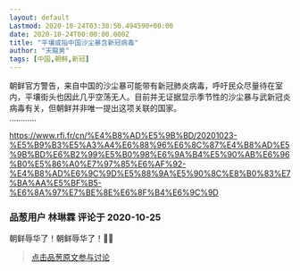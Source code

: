 ```yaml
---
layout: default
Lastmod: 2020-10-24T03:38:50.494590+00:00
date: 2020-10-24T00:00:00.000Z
title: "平壤或指中国沙尘暴含新冠病毒"
author: "天龍男"
tags: [中国,朝鲜,新冠]
---
```


朝鲜官方警告，来自中国的沙尘暴可能带有新冠肺炎病毒，呼吁民众尽量待在室内，平壤街头也因此几乎空荡无人。目前并无证据显示季节性的沙尘暴与武新冠炎病毒有关，但朝鲜并非唯一提出这项关联的国家。  
…………  
  
  
  
https://www.rfi.fr/cn/%E4%B8%AD%E5%9B%BD/20201023-%E5%B9%B3%E5%A3%A4%E6%88%96%E6%8C%87%E4%B8%AD%E5%9B%BD%E6%B2%99%E5%B0%98%E6%9A%B4%E5%90%AB%E6%96%B0%E5%86%A0%E7%97%85%E6%AF%92-%E4%B8%AD%E6%9C%9D%E5%88%9A%E5%90%8C%E8%B0%83%E7%BA%AA%E5%BF%B5-%E6%8A%97%E7%BE%8E%E6%8F%B4%E6%9C%9D

            
### 品葱用户 **林琳霖** 评论于 2020-10-25
        
朝鲜辱华了！朝鲜辱华了！🤣🤣
        






> [点击品葱原文参与讨论](https://pincong.rocks/article/25458)

